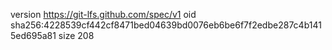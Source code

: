 version https://git-lfs.github.com/spec/v1
oid sha256:4228539cf442cf8471bed04639bd0076eb6be6f7f2edbe287c4b1415ed695a81
size 208
